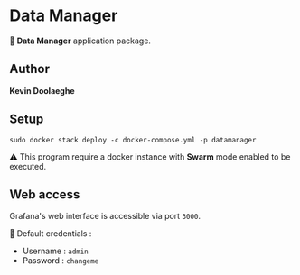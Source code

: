 # Data Manager

:triangular_flag_on_post: **Data Manager** application package.

## Author

**Kevin Doolaeghe**

## Setup

```
sudo docker stack deploy -c docker-compose.yml -p datamanager
```

:warning: This program require a docker instance with **Swarm** mode enabled to be executed.

## Web access

Grafana's web interface is accessible via port `3000`.

:key: Default credentials :
* Username : `admin`
* Password : `changeme`
